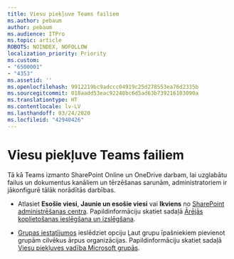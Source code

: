 ```yaml
---
title: Viesu piekļuve Teams failiem
ms.author: pebaum
author: pebaum
ms.audience: ITPro
ms.topic: article
ROBOTS: NOINDEX, NOFOLLOW
localization_priority: Priority
ms.custom:
- "6500001"
- "4353"
ms.assetid: ''
ms.openlocfilehash: 9912219bc9adccc04919c25d278553ea76d2335b
ms.sourcegitcommit: 018aadd53eac92248bc6d5ad63b739216103090a
ms.translationtype: HT
ms.contentlocale: lv-LV
ms.lasthandoff: 03/24/2020
ms.locfileid: "42940426"
---
```

# <a name="guest-access-to-teams-files"></a>Viesu piekļuve Teams failiem

Tā kā Teams izmanto SharePoint Online un OneDrive darbam, lai uzglabātu failus un dokumentus kanāliem un tērzēšanas sarunām, administratoriem ir jākonfigurē tālāk norādītās darbības.

- Atlasiet **Esošie viesi**, **Jaunie un esošie viesi** vai **Ikviens** no [SharePoint administrēšanas centra](https://admin.microsoft.com/sharepoint?page=sharing&modern=true). Papildinformāciju skatiet sadaļā [Ārējās koplietošanas ieslēgšana un izslēgšana](https://docs.microsoft.com/sharepoint/turn-external-sharing-on-or-off).

- [Grupas iestatījumos](https://admin.microsoft.com/Adminportal/Home?source=applauncher#/SettingsMultiPivot/:/Settings/L1/O365Groups) ieslēdziet opciju Ļaut grupu īpašniekiem pievienot grupām cilvēkus ārpus organizācijas. Papildinformāciju skatiet sadaļā [Viesu piekļuves vadība Microsoft grupās](https://docs.microsoft.com/microsoftteams/teams-dependencies#control-guest-access-in-office-365-groups).
